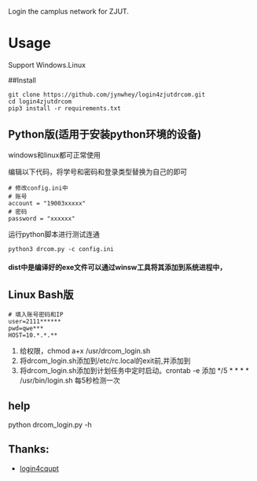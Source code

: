 Login the camplus network for ZJUT.

# Usage
Support Windows.Linux

##Install
```
git clone https://github.com/jynwhey/login4zjutdrcom.git
cd login4zjutdrcom
pip3 install -r requirements.txt
```

## Python版(适用于安装python环境的设备)
windows和linux都可正常使用

编辑以下代码，将学号和密码和登录类型替换为自己的即可
```
# 修改config.ini中
# 账号
account = "19003xxxxx"
# 密码
password = "xxxxxx"
```
运行python脚本进行测试连通
```
python3 drcom.py -c config.ini
```
#### dist中是编译好的exe文件可以通过winsw工具将其添加到系统进程中，
## Linux Bash版
```
# 填入账号密码和IP
user=2111******
pwd=qwe***
HOST=10.*.*.**
```
1. 给权限，chmod a+x /usr/drcom_login.sh
2. 将drcom_login.sh添加到/etc/rc.local的exit前,并添加到
3. 将drcom_login.sh添加到计划任务中定时启动。crontab -e 添加 */5 * * * * /usr/bin/login.sh 每5秒检测一次

## help
python drcom_login.py -h

## Thanks:
- [login4cqupt](https://github.com/ourongxing/login4cqupt)
